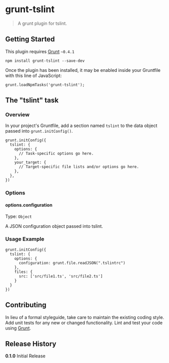 # grunt-tslint

> A grunt plugin for tslint.

## Getting Started
This plugin requires [Grunt](http://gruntjs.com/) `~0.4.1`

	npm install grunt-tslint --save-dev

Once the plugin has been installed, it may be enabled inside your Gruntfile with this line of JavaScript:

	grunt.loadNpmTasks('grunt-tslint');

## The "tslint" task

### Overview
In your project's Gruntfile, add a section named `tslint` to the data object passed into `grunt.initConfig()`.

	grunt.initConfig({
	  tslint: {
	    options: {
    	  // Task-specific options go here.
	    },
	    your_target: {
    	  // Target-specific file lists and/or options go here.
	    },
	  },
	})

### Options

#### options.configuration
Type: `Object`

A JSON configuration object passed into tslint.

### Usage Example

	grunt.initConfig({
	  tslint: {
	    options: {
	      configuration: grunt.file.readJSON(".tslintrc")
	    },
	    files: {
	      src: ['src/file1.ts', 'src/file2.ts']
	    }
	  }
	})

## Contributing
In lieu of a formal styleguide, take care to maintain the existing coding style. Add unit tests for any new or changed functionality. Lint and test your code using [Grunt](http://gruntjs.com/).

## Release History
**0.1.0** Initial Release
